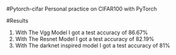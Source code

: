 #Pytorch-cifar
Personal practice on CIFAR100 with PyTorch 

#Results
1. With The Vgg Model I got a test accuracy of 86.67%
1. With The Resnet Model I got a test accuracy of 82.19%
1. With The darknet inspired model I got a test accuracy of 81%